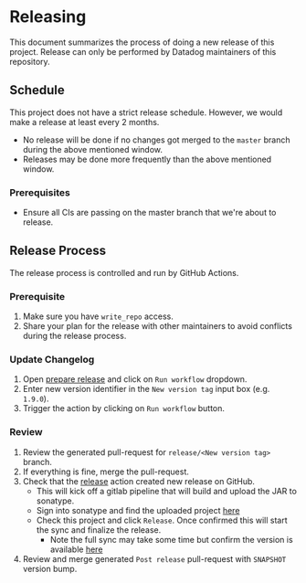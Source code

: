 # Releasing

This document summarizes the process of doing a new release of this project.
Release can only be performed by Datadog maintainers of this repository.

## Schedule
This project does not have a strict release schedule. However, we would make a release at least every 2 months.
  - No release will be done if no changes got merged to the `master` branch during the above mentioned window.
  - Releases may be done more frequently than the above mentioned window.

### Prerequisites
- Ensure all CIs are passing on the master branch that we're about to release.

## Release Process

The release process is controlled and run by GitHub Actions.

### Prerequisite

1. Make sure you have `write_repo` access.
1. Share your plan for the release with other maintainers to avoid conflicts during the release process.

### Update Changelog

1. Open [prepare release](https://github.com/DataDog/datadog-api-client-java/actions/workflows/prepare_release.yml) and click on `Run workflow` dropdown.
1. Enter new version identifier in the `New version tag` input box (e.g. `1.9.0`).
1. Trigger the action by clicking on `Run workflow` button.

### Review

1. Review the generated pull-request for `release/<New version tag>` branch.
1. If everything is fine, merge the pull-request.
1. Check that the [release](https://github.com/DataDog/datadog-api-client-java/actions/workflows/release.yml) action created new release on GitHub.
    - This will kick off a gitlab pipeline that will build and upload the JAR to sonatype.
    - Sign into sonatype and find the uploaded project [here](https://oss.sonatype.org/#stagingRepositories)
    - Check this project and click `Release`. Once confirmed this will start the sync and finalize the release.
      - Note the full sync may take some time but confirm the version is available [here](https://repo1.maven.org/maven2/com/datadoghq/datadog-api-client/)
1. Review and merge generated `Post release` pull-request with `SNAPSHOT` version bump.
